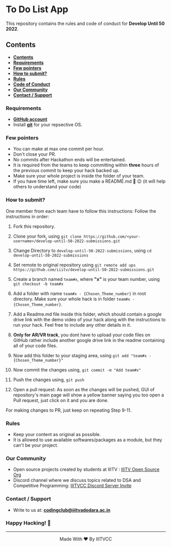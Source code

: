 # To Do List App
This repository contains the rules and code of conduct for __Develop Until 50 2022__.

## Contents
- __[Contents](#contents)__
- __[Requirements](#requirements)__
- __[Few pointers](#few-pointers)__
- __[How to submit?](#how-to-submit)__
- __[Rules](Develop%20until%2050%20-%20Description%20and%20Rules.pdf)__
- __[Code of Conduct](CODE%20OF%20CONDUCT.md)__
- __[Our Community](#our-community)__
- __[Contact / Support](#contact--support)__

### Requirements

- __[GitHub account](https://github.com/login)__
- Install __[git](https://git-scm.com/)__ for your repsective OS.

### Few pointers

- You can make at max one commit per hour.
- Don't close your PR.
- No commits after Hackathon ends will be entertained.
- It is required from the teams to keep committing within __three__ hours of the previous commit to keep your hack backed up.  
- Make sure your whole project is inside the folder of your team.
- If you have time left, make sure you make a README.md 📄 😉 (it will help others to understand your code)

### How to submit?

One member from each team have to follow this instructions:
Follow the instructions in order:

1. Fork this repository.

2. Clone your fork, using
    `git clone https://github.com/<your-username>/develop-until-50-2022-submissions.git`

3. Change Directory to `develop-until-50-2022-submissions`, using
    `cd develop-until-50-2022-submissions`

4. Set remote to original repository using
    `git remote add ups https://github.com/iiitv/develop-until-50-2022-submissions.git`

5. Create a branch named `team#x`, where __"x"__ is your team number, using
    `git checkout -b team#x`

6. Add a folder with name `team#x - {Chosen_Theme_number}` in root directory. Make sure your whole hack is in folder `team#x - {Chosen_Theme_number}`.

7. Add a Readme.md file inside this folder, which should contain a google drive link with the demo video of your hack along with the instructions to run your hack. Feel free to include any other details in it.

8. **Only for AR/VR track**, you dont have to upload your code files on GitHub rather include another google drive link in the readme containing all of your code files.

9. Now add this folder to your staging area, using
    `git add "team#x - {Chosen_Theme_number}"`

10. Now commit the changes using,
    `git commit -m "Add team#x"`

11. Push the changes using,
    `git push`

12. Open a pull request: As soon as the changes will be pushed, GUI of repository's main page will show a yellow banner saying you too open a Pull request, just click on it and you are done.

For making changes to PR, just keep on repeating Step 9-11.

### Rules

- Keep your content as original as possible.
- It is allowed to use available softwares/packages as a module, but they can't be your project.

### Our Community

- Open source projects created by students at IIITV : [IIITV Open Source Org](https://github.com/iiitv)
- Discord channel where we discuss topics related to DSA and Competitive Programming: [IIITVCC Discord Server Invite](https://discord.gg/pUPbVHF)

### Contact / Support

- Write to us at: __[codingclub@iiitvadodara.ac.in](mailto:codingclub@iiitvadodara.ac.in)__

### Happy Hacking! 🖖

 ***

<p align='center'>Made With ❤️ By IIITVCC</p>
